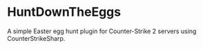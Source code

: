 # HuntDownTheEggs
 A simple Easter egg hunt plugin for Counter-Strike 2 servers using CounterStrikeSharp.
